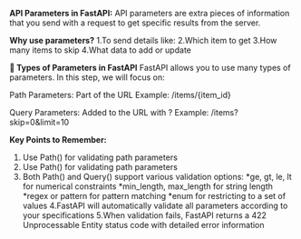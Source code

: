 ****API Parameters in FastAPI:****
API parameters are extra pieces of information that you send with a request to get specific results from the server.

**Why use parameters?**
1.To send details like:
2.Which item to get
3.How many items to skip
4.What data to add or update

**🧩 Types of Parameters in FastAPI**
FastAPI allows you to use many types of parameters. In this step, we will focus on:

Path Parameters: Part of the URL
Example: /items/{item_id}

Query Parameters: Added to the URL with ?
Example: /items?skip=0&limit=10

**Key Points to Remember:**
1. Use Path() for validating path parameters
2. Use Path() for validating path parameters
3. Both Path() and Query() support various validation options:
   *ge, gt, le, lt for numerical constraints
*min_length, max_length for string length
*regex or pattern for pattern matching
*enum for restricting to a set of values
4.FastAPI will automatically validate all parameters according to your specifications
5.When validation fails, FastAPI returns a 422 Unprocessable Entity status code with detailed error information
   
